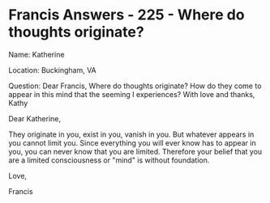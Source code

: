 # Francis Answers - 225 - Where do thoughts originate?

Name: Katherine&nbsp;  

Location: Buckingham, VA&nbsp;  

Question: Dear Francis, Where do thoughts originate? How do they come to appear in this mind that the seeming I experiences? With love and thanks, Kathy

Dear Katherine,

They originate in you, exist in you, vanish in you. But whatever appears in you cannot limit you. Since everything you will ever know has to appear in you, you can never know that you are limited. Therefore your belief that you are a limited consciousness or &quot;mind&quot; is without foundation.

Love,

Francis  

